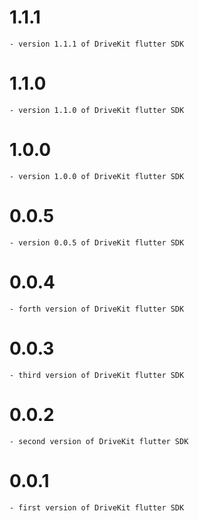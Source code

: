 # 1.1.1

    - version 1.1.1 of DriveKit flutter SDK

# 1.1.0

    - version 1.1.0 of DriveKit flutter SDK

# 1.0.0

    - version 1.0.0 of DriveKit flutter SDK

# 0.0.5

    - version 0.0.5 of DriveKit flutter SDK

# 0.0.4

    - forth version of DriveKit flutter SDK

# 0.0.3

    - third version of DriveKit flutter SDK

# 0.0.2

    - second version of DriveKit flutter SDK

# 0.0.1

    - first version of DriveKit flutter SDK
